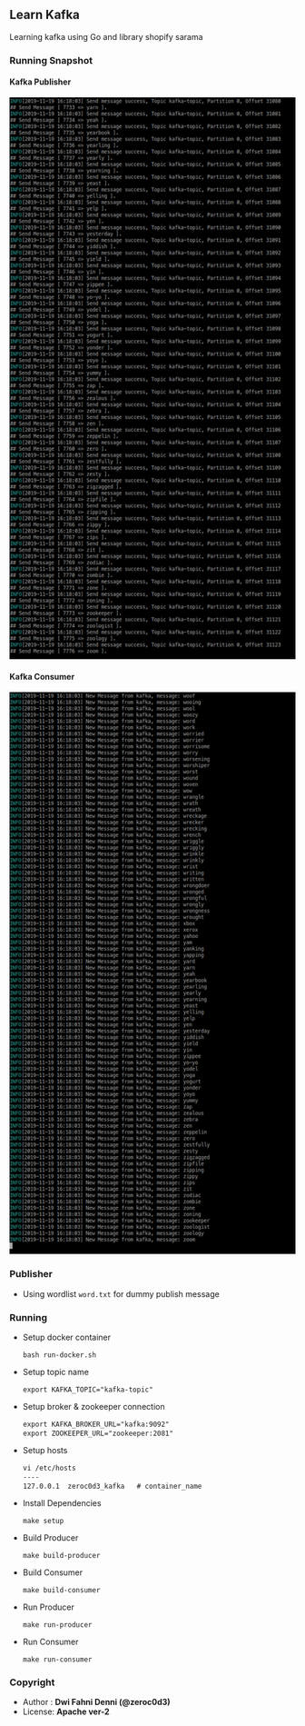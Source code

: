 ## Learn Kafka
Learning kafka using Go and library shopify sarama

### Running Snapshot

#### Kafka Publisher
![Kafka-Publisher](./snapshot/kafka-producers.png)

#### Kafka Consumer
![Kafka-Consumer](./snapshot/kafka-consumer.png)

### Publisher
* Using wordlist `word.txt` for dummy publish message

### Running
* Setup docker container
  ```
  bash run-docker.sh
  ```

* Setup topic name
  ```
  export KAFKA_TOPIC="kafka-topic"
  ```

* Setup broker & zookeeper connection
  ```
  export KAFKA_BROKER_URL="kafka:9092"
  export ZOOKEEPER_URL="zookeeper:2081"
  ```

* Setup hosts
  ```
  vi /etc/hosts
  ----
  127.0.0.1  zeroc0d3_kafka   # container_name
  ```

* Install Dependencies
  ```
  make setup
  ```

* Build Producer
  ```
  make build-producer
  ```

* Build Consumer
  ```
  make build-consumer
  ```

* Run Producer
  ```
  make run-producer
  ```

* Run Consumer
  ```
  make run-consumer
  ```

### Copyright
* Author : **Dwi Fahni Denni (@zeroc0d3)**
* License: **Apache ver-2**